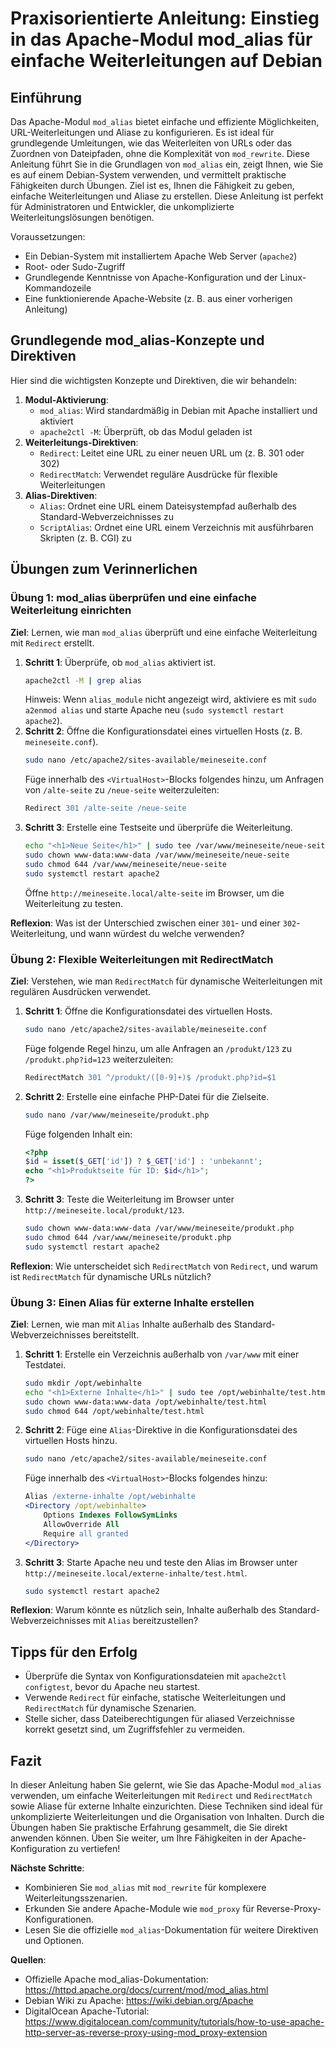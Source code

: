 # Praxisorientierte Anleitung: Einstieg in das Apache-Modul mod_alias für einfache Weiterleitungen auf Debian

## Einführung
Das Apache-Modul `mod_alias` bietet einfache und effiziente Möglichkeiten, URL-Weiterleitungen und Aliase zu konfigurieren. Es ist ideal für grundlegende Umleitungen, wie das Weiterleiten von URLs oder das Zuordnen von Dateipfaden, ohne die Komplexität von `mod_rewrite`. Diese Anleitung führt Sie in die Grundlagen von `mod_alias` ein, zeigt Ihnen, wie Sie es auf einem Debian-System verwenden, und vermittelt praktische Fähigkeiten durch Übungen. Ziel ist es, Ihnen die Fähigkeit zu geben, einfache Weiterleitungen und Aliase zu erstellen. Diese Anleitung ist perfekt für Administratoren und Entwickler, die unkomplizierte Weiterleitungslösungen benötigen.

Voraussetzungen:
- Ein Debian-System mit installiertem Apache Web Server (`apache2`)
- Root- oder Sudo-Zugriff
- Grundlegende Kenntnisse von Apache-Konfiguration und der Linux-Kommandozeile
- Eine funktionierende Apache-Website (z. B. aus einer vorherigen Anleitung)

## Grundlegende mod_alias-Konzepte und Direktiven
Hier sind die wichtigsten Konzepte und Direktiven, die wir behandeln:

1. **Modul-Aktivierung**:
   - `mod_alias`: Wird standardmäßig in Debian mit Apache installiert und aktiviert
   - `apache2ctl -M`: Überprüft, ob das Modul geladen ist
2. **Weiterleitungs-Direktiven**:
   - `Redirect`: Leitet eine URL zu einer neuen URL um (z. B. 301 oder 302)
   - `RedirectMatch`: Verwendet reguläre Ausdrücke für flexible Weiterleitungen
3. **Alias-Direktiven**:
   - `Alias`: Ordnet eine URL einem Dateisystempfad außerhalb des Standard-Webverzeichnisses zu
   - `ScriptAlias`: Ordnet eine URL einem Verzeichnis mit ausführbaren Skripten (z. B. CGI) zu

## Übungen zum Verinnerlichen

### Übung 1: mod_alias überprüfen und eine einfache Weiterleitung einrichten
**Ziel**: Lernen, wie man `mod_alias` überprüft und eine einfache Weiterleitung mit `Redirect` erstellt.

1. **Schritt 1**: Überprüfe, ob `mod_alias` aktiviert ist.
   ```bash
   apache2ctl -M | grep alias
   ```
   Hinweis: Wenn `alias_module` nicht angezeigt wird, aktiviere es mit `sudo a2enmod alias` und starte Apache neu (`sudo systemctl restart apache2`).
2. **Schritt 2**: Öffne die Konfigurationsdatei eines virtuellen Hosts (z. B. `meineseite.conf`).
   ```bash
   sudo nano /etc/apache2/sites-available/meineseite.conf
   ```
   Füge innerhalb des `<VirtualHost>`-Blocks folgendes hinzu, um Anfragen von `/alte-seite` zu `/neue-seite` weiterzuleiten:
   ```apache
   Redirect 301 /alte-seite /neue-seite
   ```
3. **Schritt 3**: Erstelle eine Testseite und überprüfe die Weiterleitung.
   ```bash
   echo "<h1>Neue Seite</h1>" | sudo tee /var/www/meineseite/neue-seite
   sudo chown www-data:www-data /var/www/meineseite/neue-seite
   sudo chmod 644 /var/www/meineseite/neue-seite
   sudo systemctl restart apache2
   ```
   Öffne `http://meineseite.local/alte-seite` im Browser, um die Weiterleitung zu testen.

**Reflexion**: Was ist der Unterschied zwischen einer `301`- und einer `302`-Weiterleitung, und wann würdest du welche verwenden?

### Übung 2: Flexible Weiterleitungen mit RedirectMatch
**Ziel**: Verstehen, wie man `RedirectMatch` für dynamische Weiterleitungen mit regulären Ausdrücken verwendet.

1. **Schritt 1**: Öffne die Konfigurationsdatei des virtuellen Hosts.
   ```bash
   sudo nano /etc/apache2/sites-available/meineseite.conf
   ```
   Füge folgende Regel hinzu, um alle Anfragen an `/produkt/123` zu `/produkt.php?id=123` weiterzuleiten:
   ```apache
   RedirectMatch 301 ^/produkt/([0-9]+)$ /produkt.php?id=$1
   ```
2. **Schritt 2**: Erstelle eine einfache PHP-Datei für die Zielseite.
   ```bash
   sudo nano /var/www/meineseite/produkt.php
   ```
   Füge folgenden Inhalt ein:
   ```php
   <?php
   $id = isset($_GET['id']) ? $_GET['id'] : 'unbekannt';
   echo "<h1>Produktseite für ID: $id</h1>";
   ?>
   ```
3. **Schritt 3**: Teste die Weiterleitung im Browser unter `http://meineseite.local/produkt/123`.
   ```bash
   sudo chown www-data:www-data /var/www/meineseite/produkt.php
   sudo chmod 644 /var/www/meineseite/produkt.php
   sudo systemctl restart apache2
   ```

**Reflexion**: Wie unterscheidet sich `RedirectMatch` von `Redirect`, und warum ist `RedirectMatch` für dynamische URLs nützlich?

### Übung 3: Einen Alias für externe Inhalte erstellen
**Ziel**: Lernen, wie man mit `Alias` Inhalte außerhalb des Standard-Webverzeichnisses bereitstellt.

1. **Schritt 1**: Erstelle ein Verzeichnis außerhalb von `/var/www` mit einer Testdatei.
   ```bash
   sudo mkdir /opt/webinhalte
   echo "<h1>Externe Inhalte</h1>" | sudo tee /opt/webinhalte/test.html
   sudo chown www-data:www-data /opt/webinhalte/test.html
   sudo chmod 644 /opt/webinhalte/test.html
   ```
2. **Schritt 2**: Füge eine `Alias`-Direktive in die Konfigurationsdatei des virtuellen Hosts hinzu.
   ```bash
   sudo nano /etc/apache2/sites-available/meineseite.conf
   ```
   Füge innerhalb des `<VirtualHost>`-Blocks folgendes hinzu:
   ```apache
   Alias /externe-inhalte /opt/webinhalte
   <Directory /opt/webinhalte>
       Options Indexes FollowSymLinks
       AllowOverride All
       Require all granted
   </Directory>
   ```
3. **Schritt 3**: Starte Apache neu und teste den Alias im Browser unter `http://meineseite.local/externe-inhalte/test.html`.
   ```bash
   sudo systemctl restart apache2
   ```

**Reflexion**: Warum könnte es nützlich sein, Inhalte außerhalb des Standard-Webverzeichnisses mit `Alias` bereitzustellen?

## Tipps für den Erfolg
- Überprüfe die Syntax von Konfigurationsdateien mit `apache2ctl configtest`, bevor du Apache neu startest.
- Verwende `Redirect` für einfache, statische Weiterleitungen und `RedirectMatch` für dynamische Szenarien.
- Stelle sicher, dass Dateiberechtigungen für aliased Verzeichnisse korrekt gesetzt sind, um Zugriffsfehler zu vermeiden.

## Fazit
In dieser Anleitung haben Sie gelernt, wie Sie das Apache-Modul `mod_alias` verwenden, um einfache Weiterleitungen mit `Redirect` und `RedirectMatch` sowie Aliase für externe Inhalte einzurichten. Diese Techniken sind ideal für unkomplizierte Weiterleitungen und die Organisation von Inhalten. Durch die Übungen haben Sie praktische Erfahrung gesammelt, die Sie direkt anwenden können. Üben Sie weiter, um Ihre Fähigkeiten in der Apache-Konfiguration zu vertiefen!

**Nächste Schritte**:
- Kombinieren Sie `mod_alias` mit `mod_rewrite` für komplexere Weiterleitungsszenarien.
- Erkunden Sie andere Apache-Module wie `mod_proxy` für Reverse-Proxy-Konfigurationen.
- Lesen Sie die offizielle `mod_alias`-Dokumentation für weitere Direktiven und Optionen.

**Quellen**:
- Offizielle Apache mod_alias-Dokumentation: https://httpd.apache.org/docs/current/mod/mod_alias.html
- Debian Wiki zu Apache: https://wiki.debian.org/Apache
- DigitalOcean Apache-Tutorial: https://www.digitalocean.com/community/tutorials/how-to-use-apache-http-server-as-reverse-proxy-using-mod_proxy-extension